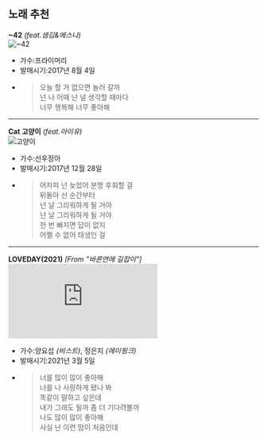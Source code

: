 노래 추천
----
__~42__ *(feat.샘김&에스나)*     
 ![~42](https://image.genie.co.kr/Y/IMAGE/IMG_ALBUM/080/975/139/80975139_1501811721808_1_600x600.JPG/dims/resize/Q_80,0)
  * 가수:프라이머리
  * 발매시기:2017년 8월 4일
  * >오늘 할 거 없으면 놀러 갈까   
  넌 나 어때 난 널 생각할 때마다   
  너무 행복해 너무 좋아해  
 
 
 ---

 __Cat 고양이__ *(feat.아이유)*   
 ![고양이](https://www.mintpaper.co.kr/wp-content/uploads/2017/12/SunwoojungA.jpg)
  * 가수:선우정아   
  * 발매시기:2017년 12월 28일
  * >어차피 넌 늦었어 분명 후회할 걸   
  뒤돌아 선 순간부터   
  넌 날 그리워하게 될 거야   
  넌 날 그리워하게 될 거야   
  한 번 빠지면 답이 없지   
  어쩔 수 없어 태생인 걸   
  
 ---
    
__LOVEDAY(2021)__ *[From "바른연애 길잡이"]*   
![loveday](https://cgeimage.commutil.kr/phpwas/restmb_allidxmake.php?idx=3&simg=20210307101356039387c01d83724125181103142.jpg)
  * 가수:양요섭 *(비스트)*, 정은지 *(에이핑크)*
  * 발매시기:2021년 3월 5일
  * >너를 많이 많이 좋아해   
  너를 나 사랑하게 됐나 봐   
  똑같이 말하고 싶은데   
  내가 그래도 될까 좀 더 기다려볼까   
  나도 많이 많이 좋아해   
  사실 난 이런 맘이 처음인데
  